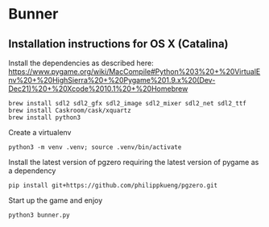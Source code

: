 # Bunner

## Installation instructions for OS X (Catalina)

Install the dependencies as described here: https://www.pygame.org/wiki/MacCompile#Python%203%20+%20VirtualEnv%20+%20HighSierra%20+%20Pygame%201.9.x%20(Dev-Dec21)%20+%20Xcode%2010.1%20+%20Homebrew

```
brew install sdl2 sdl2_gfx sdl2_image sdl2_mixer sdl2_net sdl2_ttf
brew install Caskroom/cask/xquartz
brew install python3
```

Create a virtualenv

```
python3 -m venv .venv; source .venv/bin/activate
```

Install the latest version of pgzero requiring the latest version of pygame as a dependency

```
pip install git+https://github.com/philippkueng/pgzero.git
``` 

Start up the game and enjoy

```
python3 bunner.py
```


